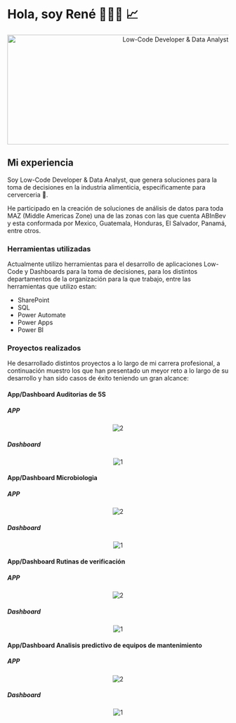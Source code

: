 # Hola, soy René 👨🏼‍💻 📈

<p align="center" width="100%"><img src="https://i.ibb.co/hLHnpn0/img.png" alt="Low-Code Developer & Data Analyst" width="750" height="250"></p>

## Mi experiencia

Soy Low-Code Developer & Data Analyst, que genera soluciones para la toma de decisiones en la industria alimenticia, especificamente para cerverceria 🍻.

He participado en la creación de soluciones de análisis de datos para toda MAZ (Middle Americas Zone) una de las zonas con las que cuenta ABInBev y esta conformada por Mexico, Guatemala, Honduras, El Salvador, Panamá, entre otros.

### Herramientas utilizadas
Actualmente utilizo herramientas para el desarrollo de aplicaciones Low-Code y Dashboards para la toma de decisiones, para los distintos departamentos de la organización para la que trabajo, entre las herramientas que utilizo estan:
* SharePoint
* SQL
* Power Automate
* Power Apps
* Power BI

### Proyectos realizados
He desarrollado distintos proyectos a lo largo de mi carrera profesional, a continuación muestro los que han presentado un meyor reto a lo largo de su desarrollo y han sido casos de éxito teniendo un gran alcance:

#### App/Dashboard Auditorias de 5S

##### APP

<p align="center" width="100%">
 <img src="https://i.ibb.co/5WjWLFy/2.png" alt="2" border="0">
</p>

##### Dashboard

<p align="center" width="100%">
 <img src="https://i.ibb.co/RhyQ63C/1.png" alt="1" border="0">
</p>

#### App/Dashboard Microbiologia

##### APP

<p align="center" width="100%">
 <img src="https://i.ibb.co/kKR7K4w/2.png" alt="2" border="0">
</p>

##### Dashboard

<p align="center" width="100%">
 <img src="https://i.ibb.co/4gX8kzW/1.png" alt="1" border="0">
</p>

#### App/Dashboard  Rutinas de verificación

##### APP

<p align="center" width="100%">
 <img src="https://i.ibb.co/5WjWLFy/2.png" alt="2" border="0">
</p>

##### Dashboard

<p align="center" width="100%">
 <img src="https://i.ibb.co/RhyQ63C/1.png" alt="1" border="0">
</p>

#### App/Dashboard Analisis predictivo de equipos de mantenimiento

##### APP

<p align="center" width="100%">
 <img src="https://i.ibb.co/Bfg8zr8/4.png" alt="2" border="0">
</p>

##### Dashboard

<p align="center" width="100%">
 <img src="https://i.ibb.co/mhLQZHW/5.png" alt="1" border="0">
</p>

